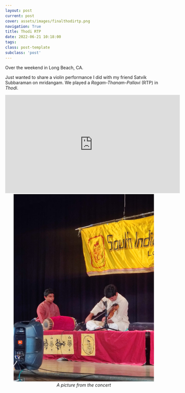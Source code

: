 ```yaml
---
layout: post
current: post
cover: assets/images/finalthodirtp.png
navigation: True
title: Thodi RTP 
date: 2022-06-21 10:18:00
tags:
class: post-template
subclass: 'post'
---
```


Over the weekend in Long Beach, CA. 

Just wanted to share a violin performance I did with my friend Satvik Subbaraman on mridangam. We played a <i>Ragam-Thanam-Pallavi</i> (RTP) in <i>Thodi</i>. 

<iframe width="560" height="315" src="https://www.youtube.com/embed/r09n0QxeQ9s" title="YouTube video player" frameborder="0" allow="accelerometer; autoplay; clipboard-write; encrypted-media; gyroscope; picture-in-picture" allowfullscreen></iframe>

<center><img src="assets/images/fullthodirtp.jpg" width=450 alt="concert_pic"/></center>
<center><i>A picture from the concert</i></center> 